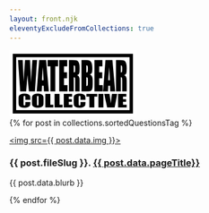```yaml
---
layout: front.njk
eleventyExcludeFromCollections: true
---
```


<img src="img/wblogo_sm.png">

<!--
<div id="title">
<b>Convivial</b>: Conversations about the Decolonization of Technology
</div>
-->

<div id="blurb">

<!--Resources on outdoor pedagogy.-->

<!--
<span id="punch">Convivial</span> is a proposed series of investigations and conversations around the idea of decolonizing technology, in a diverse array of contexts. What exactly 'decolonization' means will likely vary significantly from person to person; our aim is to use it as a jumping off point for exploring topics like exploitation, control, autonomy, and the project of developing more democratic, collaborative, cooperative approaches to the technologies and infrastructure upon which we all rely for survival and for flourishing.
-->

</div>

<!--
- <div id="highlight"> <a href="#provocations">Provocations & Guiding Questions</a></div> and guiding questions to serve as common entry points across the conversations. 
- <div id="highlight"> <a href="#formal">Experiments in Dialogue Form & Process</a></div> that explore alternative approaches to conductiving interviews, archiving, and sharing conversation data. Federated platforms; peer-to-peer filesharing; asynchronous Q&A, etc.
- <div id="highlight"> <a href="#topics">Suggested Conversation Topics</a></div> that might serve as starting points for the series.
- <div id="highlight"> <a href="#inperson">Field Research & Infrastructure Prototyping</a></div> that implement or explore ideas or themes emerging from the conversations. Projects <i>in situ</i>, on-the-ground.

</div>
-->

<!--
## <a name="provocations">Provocations & Guiding Questions</a>

<div id="blurb">

Some baseline queries and provocations to present to interlocutors that might serve as useful starting points in various conversations about decolonizing technology. 

</div>
-->

<div class="posts-area">
{% for post in collections.sortedQuestionsTag %}
  <div class="post">
    <div class="formal-contents">
      <div class="text">

<a href="{{ post.url }}"><img src={{ post.data.img }}></a>

<h3> {{ post.fileSlug }}. <a href="{{ post.url }}">{{ post.data.pageTitle}}</a></h3>
        <p>{{ post.data.blurb }}</p>
      </div>
    </div>
  </div>
{% endfor %}
</div>

